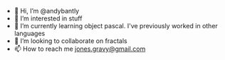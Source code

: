 - 👋 Hi, I’m @andybantly
- 👀 I’m interested in stuff
- 🌱 I’m currently learning object pascal.  I've previously worked in other languages
- 💞️ I’m looking to collaborate on fractals
- 📫 How to reach me jones.gravy@gmail.com

<!---
andybantly/andybantly is a ✨ special ✨ repository because its `README.md` (this file) appears on your GitHub profile.
You can click the Preview link to take a look at your changes.
--->

